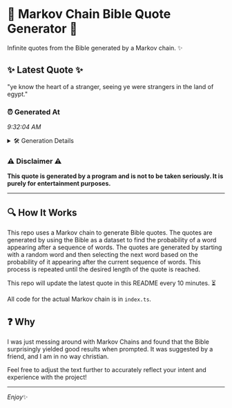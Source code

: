 # 📖 Markov Chain Bible Quote Generator 📖

Infinite quotes from the Bible generated by a Markov chain. ✨

## ✨ Latest Quote ✨
"ye know the heart of a stranger, seeing ye were strangers in the land of egypt."

### ⏰ Generated At
*9:32:04 AM*

<details>
    <summary>🛠️ Generation Details</summary>
    <p>
        <strong>🌱 Seed:</strong> ye<br>
        <strong>🔄 Iterations:</strong> 15<br>
        <strong>📜 Context History:</strong><br>[ ye ]: know<br>[ ye, know ]: the<br>[ ye, know, the ]: heart<br>[ ye, know, the, heart ]: of<br>[ ye, know, the, heart, of ]: a<br>[ ye, know, the, heart, of, a ]: stranger,<br>[ know, the, heart, of, a, stranger, ]: seeing<br>[ the, heart, of, a, stranger,, seeing ]: ye<br>[ heart, of, a, stranger,, seeing, ye ]: were<br>[ of, a, stranger,, seeing, ye, were ]: strangers<br>[ a, stranger,, seeing, ye, were, strangers ]: in<br>[ stranger,, seeing, ye, were, strangers, in ]: the<br>[ seeing, ye, were, strangers, in, the ]: land<br>[ ye, were, strangers, in, the, land ]: of<br>[ were, strangers, in, the, land, of ]: egypt.<br>
    </p>
</details>

### ⚠️ Disclaimer ⚠️
**This quote is generated by a program and is not to be taken seriously. It is purely for entertainment purposes.**

---

## 🔍 How It Works

This repo uses a Markov chain to generate Bible quotes. The quotes are generated by using the Bible as a dataset to find the probability of a word appearing after a sequence of words. The quotes are generated by starting with a random word and then selecting the next word based on the probability of it appearing after the current sequence of words. This process is repeated until the desired length of the quote is reached.

This repo will update the latest quote in this README every 10 minutes. ⏳

All code for the actual Markov chain is in `index.ts`.

## ❓ Why

I was just messing around with Markov Chains and found that the Bible surprisingly yielded good results when prompted. 
It was suggested by a friend, and I am in no way christian.

Feel free to adjust the text further to accurately reflect your intent and experience with the project!

---

*Enjoy*✨
